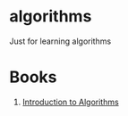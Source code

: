# algorithms
Just for learning algorithms


# Books

1. [Introduction to Algorithms](https://www.cs.dartmouth.edu/~thc/)

